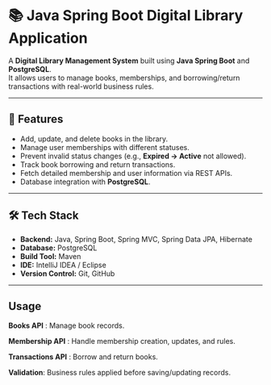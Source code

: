 # 📚 Java Spring Boot Digital Library Application

A **Digital Library Management System** built using **Java Spring Boot** and **PostgreSQL**.  
It allows users to manage books, memberships, and borrowing/return transactions with real-world business rules.

---

## 📌 Features
- Add, update, and delete books in the library.
- Manage user memberships with different statuses.
- Prevent invalid status changes (e.g., **Expired → Active** not allowed).
- Track book borrowing and return transactions.
- Fetch detailed membership and user information via REST APIs.
- Database integration with **PostgreSQL**.

---

## 🛠️ Tech Stack
- **Backend:** Java, Spring Boot, Spring MVC, Spring Data JPA, Hibernate
- **Database:** PostgreSQL
- **Build Tool:** Maven
- **IDE:** IntelliJ IDEA / Eclipse
- **Version Control:** Git, GitHub

---

## Usage

**Books API** : Manage book records.

**Membership API** : Handle membership creation, updates, and rules.

**Transactions API** : Borrow and return books.

**Validation**: Business rules applied before saving/updating records.

